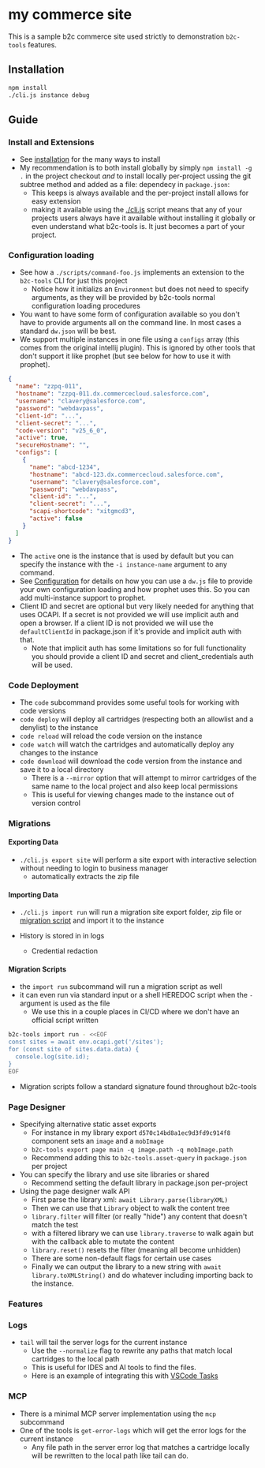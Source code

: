 # my commerce site

This is a sample b2c commerce site used strictly to demonstration `b2c-tools` features.

## Installation

```bash
npm install
./cli.js instance debug
```

## Guide

### Install and Extensions

- See [installation](https://github.com/SalesforceCommerceCloud/b2c-tools?tab=readme-ov-file#installation) for the many ways to install
- My recommendation is to both install globally by simply `npm install -g .` in the project checkout *and* to install locally per-project ussing the git subtree method and added as a file: dependecy in `package.json`:
    - This keeps is always available and the per-project install allows for easy extension
    - making it available using the [./cli.js](./cli.js) script means that any of your projects users always have it available without installing it globally or even understand what b2c-tools is. It just becomes a part of your project.

### Configuration loading

- See how a `./scripts/command-foo.js` implements an extension to the `b2c-tools` CLI for just this project
    - Notice how it initializs an `Environment` but does not need to specify arguments, as they will be provided by b2c-tools normal configuration loading procedures
- You want to have some form of configuration available so you don't have to provide arguments all on the command line. In most cases a standard `dw.json` will be best.
- We support multiple instances in one file using a `configs` array (this comes from the original intellij plugin). This is ignored by other tools that don't support it like prophet (but see below for how to use it with prophet).
```json
{
  "name": "zzpq-011",
  "hostname": "zzpq-011.dx.commercecloud.salesforce.com",
  "username": "clavery@salesforce.com",
  "password": "webdavpass",
  "client-id": "...",
  "client-secret": "...",
  "code-version": "v25_6_0",
  "active": true,
  "secureHostname": "",
  "configs": [
    {
      "name": "abcd-1234",
      "hostname": "abcd-123.dx.commercecloud.salesforce.com",
      "username": "clavery@salesforce.com",
      "password": "webdavpass",
      "client-id": "...",
      "client-secret": "...",
      "scapi-shortcode": "xitgmcd3",
      "active": false
    }
  ]
}
```
- The `active` one is the instance that is used by default but you can specify the instance with the `-i instance-name` argument to any command.
- See [Configuration](https://github.com/SalesforceCommerceCloud/b2c-tools?tab=readme-ov-file#configuration-1) for details on how you can use a `dw.js` file to provide your own configuration loading and how prophet uses this. So you can add multi-instance support to prophet.
- Client ID and secret are optional but very likely needed for anything that uses OCAPI. If a secret is not provided we will use implicit auth and open a browser. If a client ID is not provided we will use the `defaultClientId` in package.json if it's provide and implicit auth with that.
  - Note that implicit auth has some limitations so for full functionality you should provide a client ID and secret and client_credentials auth will be used.


### Code Deployment

- The `code` subcommand provides some useful tools for working with code versions
- `code deploy` will deploy all cartridges (respecting both an allowlist and a denylist) to the instance
- `code reload` will reload the code version on the instance
- `code watch` will watch the cartridges and automatically deploy any changes to the instance
- `code download` will download the code version from the instance and save it to a local directory
  - There is a `--mirror` option that will attempt to mirror cartridges of the same name to the local project and also keep local permissions
  - This is useful for viewing changes made to the instance out of version control

### Migrations

#### Exporting Data

- `./cli.js export site` will perform a site export with interactive selection without needing to login to business manager
    - automatically extracts the zip file

#### Importing Data

- `./cli.js import run` will run a migration site export folder, zip file or [migration script](#migration-scripts) and import it to the instance


- History is stored in in logs
    - Credential redaction

#### Migration Scripts

- the `import run` subcommand will run a migration script as well
- it can even run via standard input or a shell HEREDOC script when the `-` argument is used as the file
  - We use this in a couple places in CI/CD where we don't have an official script written

```bash
b2c-tools import run - <<EOF
const sites = await env.ocapi.get('/sites');
for (const site of sites.data.data) {
  console.log(site.id);
}
EOF
```

- Migration scripts follow a standard signature found throughout b2c-tools

### Page Designer

- Specifying alternative static asset exports
    - For instance in my library export `d570c14bd8a1ec9d3fd9c914f8` component sets an `image` and a `mobImage`
    - `b2c-tools export page main -q image.path -q mobImage.path`
    - Recommend adding this to `b2c-tools.asset-query` in `package.json` per project
- You can specify the library and use site libraries or shared
    - Recommend setting the default library in package.json per-project
- Using the page designer walk API
    - First parse the library xml: `await Library.parse(libraryXML)`
    - Then we can use that `Library` object to walk the content tree
    - `library.filter` will filter (or really "hide") any content that doesn't match the test
    - with a filtered library we can use `library.traverse` to walk again but with the callback able to mutate the content
    - `library.reset()` resets the filter (meaning all become unhidden)
    - There are some non-default flags for certain use cases
    - Finally we can output the library to a new string with `await library.toXMLString()` and do whatever including importing back to the instance.

### Features

### Logs

- `tail` will tail the server logs for the current instance
  - Use the `--normalize` flag to rewrite any paths that match local cartridges to the local path
  - This is useful for IDES and AI tools to find the files.
  - Here is an example of integrating this with [VSCode Tasks](https://github.com/SalesforceCommerceCloud/b2c-tools/blob/main/docs/TASKS.md)

### MCP

- There is a minimal MCP server implementation using the `mcp` subcommand
- One of the tools is `get-error-logs` which will get the error logs for the current instance
  - Any file path in the server error log that matches a cartridge locally will be rewritten to the local path like tail can do.

